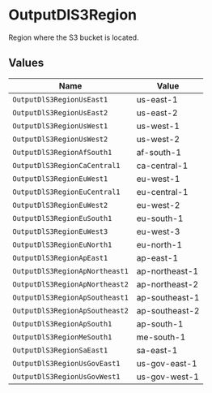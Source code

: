 # OutputDlS3Region

Region where the S3 bucket is located.


## Values

| Name                           | Value                          |
| ------------------------------ | ------------------------------ |
| `OutputDlS3RegionUsEast1`      | us-east-1                      |
| `OutputDlS3RegionUsEast2`      | us-east-2                      |
| `OutputDlS3RegionUsWest1`      | us-west-1                      |
| `OutputDlS3RegionUsWest2`      | us-west-2                      |
| `OutputDlS3RegionAfSouth1`     | af-south-1                     |
| `OutputDlS3RegionCaCentral1`   | ca-central-1                   |
| `OutputDlS3RegionEuWest1`      | eu-west-1                      |
| `OutputDlS3RegionEuCentral1`   | eu-central-1                   |
| `OutputDlS3RegionEuWest2`      | eu-west-2                      |
| `OutputDlS3RegionEuSouth1`     | eu-south-1                     |
| `OutputDlS3RegionEuWest3`      | eu-west-3                      |
| `OutputDlS3RegionEuNorth1`     | eu-north-1                     |
| `OutputDlS3RegionApEast1`      | ap-east-1                      |
| `OutputDlS3RegionApNortheast1` | ap-northeast-1                 |
| `OutputDlS3RegionApNortheast2` | ap-northeast-2                 |
| `OutputDlS3RegionApSoutheast1` | ap-southeast-1                 |
| `OutputDlS3RegionApSoutheast2` | ap-southeast-2                 |
| `OutputDlS3RegionApSouth1`     | ap-south-1                     |
| `OutputDlS3RegionMeSouth1`     | me-south-1                     |
| `OutputDlS3RegionSaEast1`      | sa-east-1                      |
| `OutputDlS3RegionUsGovEast1`   | us-gov-east-1                  |
| `OutputDlS3RegionUsGovWest1`   | us-gov-west-1                  |